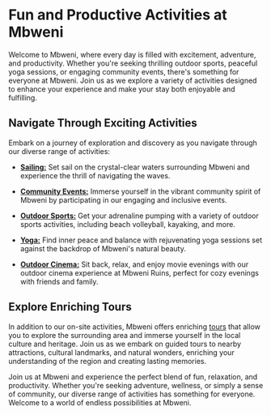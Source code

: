 # Fun and Productive Activities at Mbweni

Welcome to Mbweni, where every day is filled with excitement, adventure, and productivity. Whether you're seeking thrilling outdoor sports, peaceful yoga sessions, or engaging community events, there's something for everyone at Mbweni. Join us as we explore a variety of activities designed to enhance your experience and make your stay both enjoyable and fulfilling.

## Navigate Through Exciting Activities

Embark on a journey of exploration and discovery as you navigate through our diverse range of activities:

- [**Sailing:**](mbweni/activities/sailing.md) Set sail on the crystal-clear waters surrounding Mbweni and experience the thrill of navigating the waves.

- [**Community Events:**](mbweni/activities/events.md) Immerse yourself in the vibrant community spirit of Mbweni by participating in our engaging and inclusive events.

- [**Outdoor Sports:**](mbweni/activities/sports.md) Get your adrenaline pumping with a variety of outdoor sports activities, including beach volleyball, kayaking, and more.

- [**Yoga:**](mbweni/activities/yoga.md) Find inner peace and balance with rejuvenating yoga sessions set against the backdrop of Mbweni's natural beauty.

- [**Outdoor Cinema:**](mbweni/activities/cinema.md) Sit back, relax, and enjoy movie evenings with our outdoor cinema experience at Mbweni Ruins, perfect for cozy evenings with friends and family.

## Explore Enriching Tours

In addition to our on-site activities, Mbweni offers enriching [tours](mbweni/tours/tours.md) that allow you to explore the surrounding area and immerse yourself in the local culture and heritage. Join us as we embark on guided tours to nearby attractions, cultural landmarks, and natural wonders, enriching your understanding of the region and creating lasting memories.

Join us at Mbweni and experience the perfect blend of fun, relaxation, and productivity. Whether you're seeking adventure, wellness, or simply a sense of community, our diverse range of activities has something for everyone. Welcome to a world of endless possibilities at Mbweni.
